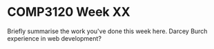 # COMP3120 Week XX

Briefly summarise the work you've done this week here.
<name>Darcey</name>
<surname>Burch</surname>
experience in web development?


